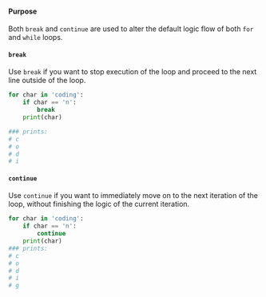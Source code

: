 #### Purpose
Both `break` and `continue` are used to alter the default logic flow of both `for` and `while`
loops.

#### `break`
Use `break` if you want to stop execution of the loop and proceed to the next line outside of the
loop.

```python
for char in 'coding':
    if char == 'n':
        break
    print(char)

### prints:
# c
# o
# d
# i
```

#### `continue`
Use `continue` if you want to immediately move on to the next iteration of the loop, without
finishing the logic of the current iteration.

```python
for char in 'coding':
    if char == 'n':
        continue
    print(char)
### prints:
# c
# o
# d
# i
# g
```

